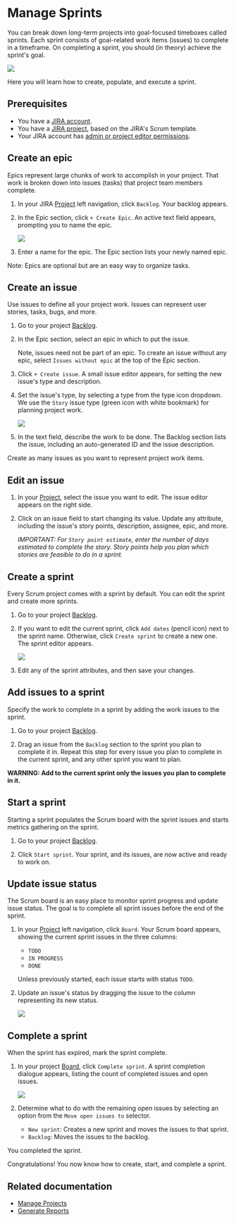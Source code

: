 # Manage Sprints

You can break down long-term projects into goal-focused timeboxes called sprints. Each sprint consists of goal-related work items (issues) to complete in a timeframe. On completing a sprint, you should (in theory) achieve the sprint's goal. 

![](./images/sprint-board.png)

<!-- Note, the issue and epic names in the above video screenshot are not realistic. If I had a JIRA account, I would use issues and epics with realistic names, add them to a sprint, and take a screenshot of them in a Scrum board. -->

Here you will learn how to create, populate, and execute a sprint. 

## Prerequisites

- You have a [JIRA account](./placeholder).
- You have a [JIRA project](./placeholder), based on the JIRA's Scrum template.
- Your JIRA account has [admin or project editor permissions](./placeholder).

## Create an epic

Epics represent large chunks of work to accomplish in your project. That work is broken down into issues (tasks) that project team members complete.

1. In your JIRA [Project](./placeholder) left navigation, click `Backlog`. Your backlog appears.

1. In the Epic section, click `+ Create Epic`. An active text field appears, prompting you to name the epic.

    ![](./images/create-an-epic.png)

1. Enter a name for the epic. The Epic section lists your newly named epic.

Note: Epics are optional but are an easy way to organize tasks.

## Create an issue

Use issues to define all your project work. Issues can represent user stories, tasks, bugs, and more.

1. Go to your project [Backlog](./placeholder).

1. In the Epic section, select an epic in which to put the issue.

    Note, issues need not be part of an epic. To create an issue without any epic, select `Issues without epic` at the top of the Epic section.

1. Click `+ Create issue`. A small issue editor appears, for setting the new issue's type and description.

1. Set the issue's type, by selecting a type from the type icon dropdown. We use the `Story` issue type (green icon with white bookmark) for planning project work.

    ![](./images/issue-types.png)

1. In the text field, describe the work to be done. The Backlog section lists the issue, including an auto-generated ID and the issue description.

Create as many issues as you want to represent project work items.

## Edit an issue

1. In your [Project](./placeholder), select the issue you want to edit. The issue editor appears on the right side.

1. Click on an issue field to start changing its value. Update any attribute, including the issue's story points, description, assignee, epic, and more.

    *IMPORTANT: For `Story point estimate`, enter the number of days estimated to complete the story. Story points help you plan which stories are feasible to do in a sprint.*

## Create a sprint

Every Scrum project comes with a sprint by default. You can edit the sprint and create more sprints.

1. Go to your project [Backlog](./placeholder).

1. If you want to edit the current sprint, click `Add dates` (pencil icon) next to the sprint name. Otherwise, click `Create sprint` to create a new one. The sprint editor appears.

    ![](./images/edit-sprint.png)

1. Edit any of the sprint attributes, and then save your changes.

## Add issues to a sprint

Specify the work to complete in a sprint by adding the work issues to the sprint.

1. Go to your project [Backlog](./placeholder).

1. Drag an issue from the `Backlog` section to the sprint you plan to complete it in. Repeat this step for every issue you plan to complete in the current sprint, and any other sprint you want to plan.

**WARNING: Add to the current sprint only the issues you plan to complete in it.**

## Start a sprint

Starting a sprint populates the Scrum board with the sprint issues and starts metrics gathering on the sprint.

1. Go to your project [Backlog](./placeholder).

1. Click `Start sprint`. Your sprint, and its issues, are now active and ready to work on.

## Update issue status

The Scrum board is an easy place to monitor sprint progress and update issue status. The goal is to complete all sprint issues before the end of the sprint.

1. In your [Project](./placeholder) left navigation, click `Board`. Your Scrum board appears, showing the current sprint issues in the three columns:

    - `TODO`
    - `IN PROGRESS`
    - `DONE`

    Unless previously started, each issue starts with status `TODO`.

1. Update an issue's status by dragging the issue to the column representing its new status.

    ![](./images/update-issue-status.gif)

## Complete a sprint

When the sprint has expired, mark the sprint complete.

1. In your project [Board](./placeholder), click `Complete sprint`. A sprint completion dialogue appears, listing the count of completed issues and open issues.

    ![](./images/complete-sprint.png)

1. Determine what to do with the remaining open issues by selecting an option from the `Move open issues to` selector.

    - `New sprint`: Creates a new sprint and moves the issues to that sprint.
    - `Backlog`: Moves the issues to the backlog.

You completed the sprint.

Congratulations! You now know how to create, start, and complete a sprint.

## Related documentation

- [Manage Projects](./placeholder)
- [Generate Reports](./placeholder)